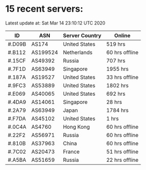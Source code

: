 # 15 recent servers:

Latest update at: Sat Mar 14 23:10:12 UTC 2020

| ID | ASN | Server Country | Online |
| -- | --- | -------------- | ------ |
| #.D09B | AS174 | United States | 519 hrs |
| #.B112 | AS199524 | Netherlands | 60 hrs offline |
| #.15CF | AS49392 | Russia | 707 hrs |
| #.7F1D | AS63949 | Singapore | 1955 hrs |
| #.187A | AS19527 | United States | 33 hrs offline |
| #.9FC3 | AS53889 | United States | 1802 hrs |
| #.E069 | AS40065 | United States | 692 hrs |
| #.4DA9 | AS14061 | Singapore | 28 hrs |
| #.2A79 | AS63949 | Japan | 1784 hrs |
| #.F7DA | AS45102 | United States | 1 hrs |
| #.0C4A | AS4760 | Hong Kong | 60 hrs offline |
| #.22F2 | AS56971 | Russia | 60 hrs offline |
| #.810B | AS37963 | China | 60 hrs offline |
| #.7C02 | AS20473 | France | 51 hrs offline |
| #.A5BA | AS51659 | Russia | 22 hrs offline |

